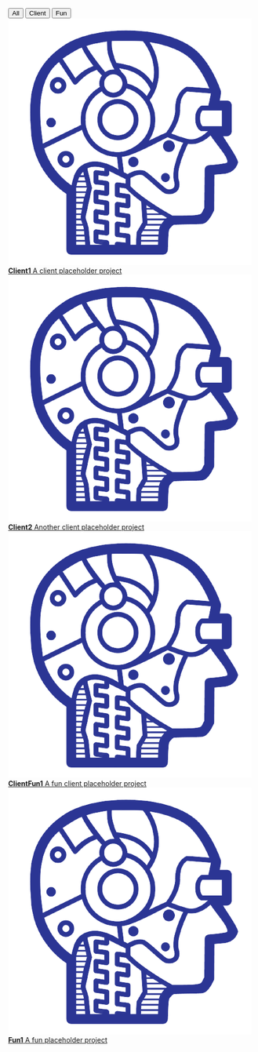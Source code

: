 <!-- Control buttons -->
<div id="myBtnContainer">
  <button class="btn active" onclick="filterSelection('all')"> All</button>
  <button class="btn" onclick="filterSelection('client')"> Client</button>
  <button class="btn" onclick="filterSelection('fun')"> Fun</button>
</div>


<!-- The filterable elements. Note that some have multiple class names (this can be used if they belong to multiple categories) -->
<div class="pad2y limiter content notitle">
    <div class="body">
        <div class="container">
            <a href="https://www.google.com" class="filterDiv client">
            <img alt="" src="/images/projects/placeholder.png"> <strong>Client1</strong> <span>A client placeholder project</span> </a>
            <a href="https://www.bing.com" class="filterDiv client"><img alt="" src="/images/projects/placeholder.png"> <strong>Client2</strong> <span>Another client placeholder project</span> </a>
            <a href="https://www.yahoo.com" class="filterDiv client fun"><img alt="" src="/images/projects/placeholder.png"> <strong>ClientFun1</strong> <span>A fun client placeholder project</span> </a>
            <a href="https://www.amazon.com" class="filterDiv fun"><img alt="" src="/images/projects/placeholder.png"> <strong>Fun1</strong> <span>A fun placeholder project</span> </a>
        </div>
    </div>
<br>
</div>











<script>
    filterSelection("all")
function filterSelection(c) {
  var x, i;
  x = document.getElementsByClassName("filterDiv");
  if (c == "all") c = "";
  // Add the "show" class (display:block) to the filtered elements, and remove the "show" class from the elements that are not selected
  for (i = 0; i < x.length; i++) {
    w3RemoveClass(x[i], "show");
    if (x[i].className.indexOf(c) > -1) w3AddClass(x[i], "show");
  }
}

// Show filtered elements
function w3AddClass(element, name) {
  var i, arr1, arr2;
  arr1 = element.className.split(" ");
  arr2 = name.split(" ");
  for (i = 0; i < arr2.length; i++) {
    if (arr1.indexOf(arr2[i]) == -1) {
      element.className += " " + arr2[i];
    }
  }
}

// Hide elements that are not selected
function w3RemoveClass(element, name) {
  var i, arr1, arr2;
  arr1 = element.className.split(" ");
  arr2 = name.split(" ");
  for (i = 0; i < arr2.length; i++) {
    while (arr1.indexOf(arr2[i]) > -1) {
      arr1.splice(arr1.indexOf(arr2[i]), 1);
    }
  }
  element.className = arr1.join(" ");
}

// Add active class to the current control button (highlight it)
var btnContainer = document.getElementById("myBtnContainer");
var btns = btnContainer.getElementsByClassName("btn");
for (var i = 0; i < btns.length; i++) {
  btns[i].addEventListener("click", function() {
    var current = document.getElementsByClassName("active");
    current[0].className = current[0].className.replace(" active", "");
    this.className += " active";
  });
}
</script>